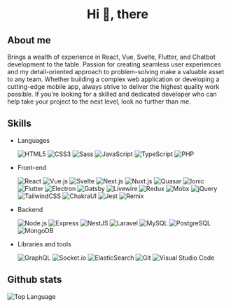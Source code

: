 <h1 align="center">Hi 👋, there</h1>

<p align="center">

</p>

## About me

Brings a wealth of experience in React, Vue, Svelte, Flutter, and Chatbot development to the table. Passion for creating seamless user experiences and my detail-oriented approach to problem-solving make a valuable asset to any team. Whether building a complex web application or developing a cutting-edge mobile app, always strive to deliver the highest quality work possible. If you're looking for a skilled and dedicated developer who can help take your project to the next level, look no further than me.

## Skills

- Languages

  ![HTML5](https://img.shields.io/badge/-HTML5-05122A?&logo=HTML5&logoColor=E34F26)
  ![CSS3](https://img.shields.io/badge/-CSS3-05122A?&logo=CSS3&logoColor=1572B6)
  ![Sass](https://img.shields.io/badge/-Sass-05122A?&logo=Sass&logoColor=CC6699)
  ![JavaScript](https://img.shields.io/badge/-JavaScript-05122A?&logo=JavaScript)
  ![TypeScript](https://img.shields.io/badge/-TypeScript-05122A?&logo=TypeScript)
  ![PHP](https://img.shields.io/badge/-PHP-05122A?&logo=PHP&logoColor=777BB4)

- Front-end

  ![React](https://img.shields.io/badge/-React-05122A?&logo=React)
  ![Vue.js](https://img.shields.io/badge/-Vue.js-05122A?&logo=Vue.js&logoColor=4FC08D)
  ![Svelte](https://img.shields.io/badge/-Svelte-05122A?&logo=Svelte&logoColor=FF3E00)
  ![Next.js](https://img.shields.io/badge/-Next.js-05122A?&logo=Next.js)
  ![Nuxt.js](https://img.shields.io/badge/-Nuxt.js-05122A?&logo=Nuxt.js&logoColor=00DC82)
  ![Quasar](https://img.shields.io/badge/-Quasar-05122A?&logo=Quasar&logoColor=1976D2)
  ![Ionic](https://img.shields.io/badge/-Ionic-05122A?&logo=Ionic&logoColor=3880FF)
  ![Flutter](https://img.shields.io/badge/-Flutter-05122A?&logo=flutter&logoColor=3880FF)
  ![Electron](https://img.shields.io/badge/-Electron-05122A?&logo=Electron&logoColor=47848F)
  ![Gatsby](https://img.shields.io/badge/-Gatsby-05122A?&logo=Gatsby&logoColor=663399)
  ![Livewire](https://img.shields.io/badge/-Livewire-05122A?&logo=Livewire&logoColor=4E56A6)
  ![Redux](https://img.shields.io/badge/-Redux-05122A?&logo=Redux&logoColor=764ABC)
  ![Mobx](https://img.shields.io/badge/-Mobx-05122A?&logo=Mobx&logoColor=FF9955)
  ![jQuery](https://img.shields.io/badge/-jQuery-05122A?&logo=jQuery&logoColor=0769AD)
  ![TailwindCSS](https://img.shields.io/badge/-TailwindCSS-05122A?&logo=TailwindCSS&logoColor=06B6D4)
  ![ChakraUI](https://img.shields.io/badge/-ChakraUI-05122A?&logo=ChakraUI&logoColor=319795)
  ![Jest](https://img.shields.io/badge/-Jest-05122A?&logo=Jest&logoColor=C21325)
  ![Remix](https://img.shields.io/badge/-Remix-05122A?&logo=remix&logoColor=ffffff)

- Backend

  ![Node.js](https://img.shields.io/badge/-Node.js-05122A?&logo=Node.js)
  ![Express](https://img.shields.io/badge/-Express-05122A?&logo=Express)
  ![NestJS](https://img.shields.io/badge/-NestJS-05122A?&logo=NestJS&logoColor=E0234E)
  ![Laravel](https://img.shields.io/badge/-Laravel-05122A?&logo=Laravel&logoColor=FF2D20)
  ![MySQL](https://img.shields.io/badge/-MySQL-05122A?&logo=MySQL&logoColor=4479A1)
  ![PostgreSQL](https://img.shields.io/badge/-PostgreSQL-05122A?&logo=PostgreSQL&logoColor=4169E1)
  ![MongoDB](https://img.shields.io/badge/-MongoDB-05122A?&logo=MongoDB&logoColor=47A248)

- Libraries and tools

  ![GraphQL](https://img.shields.io/badge/-GraphQL-05122A?&logo=GraphQL&logoColor=E10098)
  ![Socket.io](https://img.shields.io/badge/-Socket.io-05122A?&logo=Socket.io)
  ![ElasticSearch](https://img.shields.io/badge/-ElasticSearch-05122A?&logo=ElasticSearch&logoColor=FF6384)
  ![Git](https://img.shields.io/badge/-Git-05122A?style=flat&logo=git)
  ![Visual Studio Code](https://img.shields.io/badge/-VS%20Code-05122A?style=flat&logo=visual-studio-code&logoColor=007ACC)

## Github stats

<img alt = "Top Language" src="https://github-readme-stats.vercel.app/api/top-langs/?username=icodeocean&hide=html,&hide_border=true&title_color=5391FE&text_color=555">

